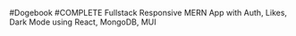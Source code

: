 #Dogebook
#COMPLETE Fullstack Responsive MERN App with Auth, Likes, Dark Mode using React, MongoDB, MUI

